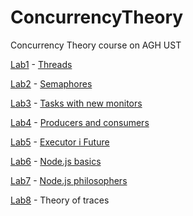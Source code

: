 # ConcurrencyTheory
Concurrency Theory course on AGH UST

[Lab1](https://github.com/Jullija/ConcurrencyTheory/tree/main/lab1) - [Threads](https://home.agh.edu.pl/~kzajac/dydakt/tw/lab1/) 

[Lab2](https://github.com/Jullija/ConcurrencyTheory/tree/main/lab2) - [Semaphores](https://home.agh.edu.pl/~kzajac/dydakt/tw/lab2/)

[Lab3](https://github.com/Jullija/ConcurrencyTheory/tree/main/lab3) - [Tasks with new monitors](https://home.agh.edu.pl/~kzajac/dydakt/tw/lab3/)

[Lab4](https://github.com/Jullija/ConcurrencyTheory/tree/main/lab4) - [Producers and consumers](https://home.agh.edu.pl/~kzajac/dydakt/tw/lab4/)

[Lab5](https://github.com/Jullija/ConcurrencyTheory/tree/main/lab5) - [Executor i Future](https://home.agh.edu.pl/~kzajac/dydakt/tw/lab5/)

[Lab6](https://github.com/Jullija/ConcurrencyTheory/tree/main/lab6) - [Node.js basics](https://home.agh.edu.pl/~kzajac/dydakt/tw/lab6/)

[Lab7](https://github.com/Jullija/ConcurrencyTheory/tree/main/lab7) - [Node.js philosophers](https://home.agh.edu.pl/~kzajac/dydakt/tw/lab7/)

[Lab8](https://github.com/Jullija/ConcurrencyTheory/tree/main/lab8) - Theory of traces
